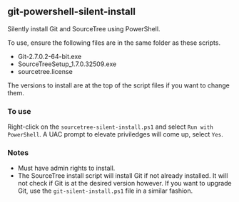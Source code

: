 
## git-powershell-silent-install

Silently install Git and SourceTree using PowerShell.

To use, ensure the following files are in the same folder as these scripts.

* Git-2.7.0.2-64-bit.exe
* SourceTreeSetup_1.7.0.32509.exe
* sourcetree.license

The versions to install are at the top of the script files if you want to change them.

### To use
Right-click on the `sourcetree-silent-install.ps1` and select `Run with PowerShell`.
A UAC prompt to elevate priviledges will come up, select `Yes`.

### Notes
* Must have admin rights to install.
* The SourceTree install script will install Git if not already installed. It will not check if Git is at the desired version however.  If you want to upgrade Git, use the `git-silent-install.ps1` file in a similar fashion.

